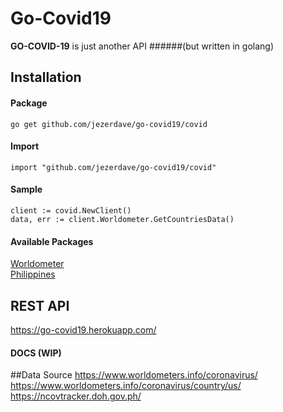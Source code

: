 # Go-Covid19
**GO-COVID-19** is just another API 
######(but written in golang)

## Installation
#### Package
```
go get github.com/jezerdave/go-covid19/covid
```

#### Import
```
import "github.com/jezerdave/go-covid19/covid"
```
#### Sample
```
client := covid.NewClient()
data, err := client.Worldometer.GetCountriesData()
```

#### Available Packages
[Worldometer](https://github.com/jezerdave/go-covid19/blob/master/covid/worldometer/service.go#L17) \
[Philippines](https://github.com/jezerdave/go-covid19/blob/master/covid/philippines/service.go#L15)

## REST API
https://go-covid19.herokuapp.com/
#### DOCS **(WIP)**


##Data Source
https://www.worldometers.info/coronavirus/
https://www.worldometers.info/coronavirus/country/us/
https://ncovtracker.doh.gov.ph/